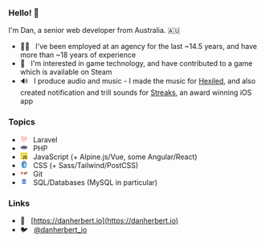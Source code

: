 ### Hello! 👋

I'm Dan, a senior web developer from Australia. :australia:

* 🧑‍💻 &nbsp; I've been employed at an agency for the last ~14.5 years, and have more than ~18 years of experience
* 👾 &nbsp; I'm interested in game technology, and have contributed to a game which is available on Steam
* 🔊 &nbsp; I produce audio and music - I made the music for [Hexiled](https://hexiledgame.com/), and also created notification and trill sounds for [Streaks](https://streaksapp.com/), an award winning iOS app

### Topics

* <img src="https://raw.githubusercontent.com/github/explore/56a826d05cf762b2b50ecbe7d492a839b04f3fbf/topics/laravel/laravel.png" style="width: 1em;"> &nbsp; Laravel
* <img src="https://raw.githubusercontent.com/github/explore/ccc16358ac4530c6a69b1b80c7223cd2744dea83/topics/php/php.png" style="width: 1em;"> &nbsp; PHP
* <img src="https://raw.githubusercontent.com/github/explore/80688e429a7d4ef2fca1e82350fe8e3517d3494d/topics/javascript/javascript.png" style="width: 1em;"> &nbsp; JavaScript (+ Alpine.js/Vue, some Angular/React)
* <img src="https://raw.githubusercontent.com/github/explore/80688e429a7d4ef2fca1e82350fe8e3517d3494d/topics/css/css.png" style="width: 1em;"> &nbsp; CSS (+ Sass/Tailwind/PostCSS)
* <img src="https://raw.githubusercontent.com/github/explore/80688e429a7d4ef2fca1e82350fe8e3517d3494d/topics/git/git.png" style="width: 1em;"> &nbsp; Git
* <img src="https://raw.githubusercontent.com/github/explore/80688e429a7d4ef2fca1e82350fe8e3517d3494d/topics/sql/sql.png" style="width: 1em;"> &nbsp; SQL/Databases (MySQL in particular)


### Links

* 🔗 &nbsp; [https://danherbert.io](https://danherbert.io)
* 🐦 &nbsp; [@danherbert_io](https://twitter.com/danherbert_io)
